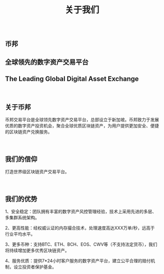 
<h1 style='text-align:center;line-height:60px;'>关于我们</h1>
<br />

## 币邦
## 全球领先的数字资产交易平台
## The Leading Global Digital Asset Exchange
<br />  

## 关于币邦  
币邦交易平台是全球领先数字资产交易平台，总部设立于新加坡。币邦致力于发展优质的数字资产投资机会，聚合全球优质区块链资产，为用户提供更加安全、便捷的区块链资产兑换服务。
<br />  
<br />
## 我们的信仰
打造世界级区块链资产交易平台。  
<br />
<br /> 
## 我们的优势

1、安全稳定：团队拥有丰富的数字资产风控管理经验，技术上采用先进的多层、多集群系统架构。

2、更高性能：经权威认证的内存撮合技术，处理速度高达XXX万单/秒，远高于行业平均水平。

3、更多币种：支持BTC、ETH、BCH、EOS、CWV等（不支持法定货币），我们将持续增加更多优秀区块链资产。

4、服务优质：提供7*24小时客户服务的数字资产平台，建立公平合理的赔付机制，设立投资者保护基金。